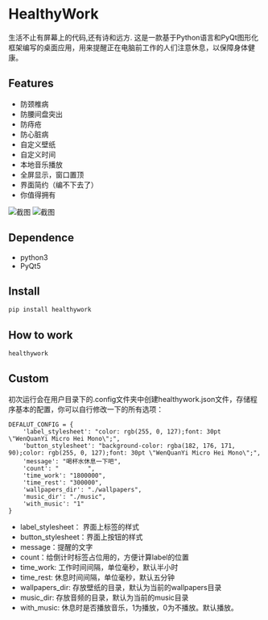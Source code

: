 # HealthyWork
生活不止有屏幕上的代码,还有诗和远方. 
这是一款基于Python语言和PyQt图形化框架编写的桌面应用，用来提醒正在电脑前工作的人们注意休息，以保障身体健康。

## Features
- 防颈椎病
- 防腰间盘突出
- 防痔疮
- 防心脏病
- 自定义壁纸
- 自定义时间
- 本地音乐播放
- 全屏显示，窗口置顶
- 界面简约（编不下去了）
- 你值得拥有

![截图](https://github.com/1zlab/HealthyWork/blob/master/Screenshot.png)
![截图](https://github.com/1zlab/HealthyWork/blob/master/Screenshot_2.png)
## Dependence
- python3
- PyQt5


## Install
```sh
pip install healthywork
```

## How to work
```sh
healthywork
```
## Custom

初次运行会在用户目录下的.config文件夹中创建healthywork.json文件，存储程序基本的配置，你可以自行修改一下的所有选项：


```pytho
DEFALUT_CONFIG = {
    'label_stylesheet': "color: rgb(255, 0, 127);font: 30pt \"WenQuanYi Micro Hei Mono\";",
    'button_stylesheet': "background-color: rgba(182, 176, 171, 90);color: rgb(255, 0, 127);font: 30pt \"WenQuanYi Micro Hei Mono\";",
    'message': "喝杯水休息一下吧",
    'count': "        ",
    'time_work': "1800000",
    'time_rest': "300000",
    'wallpapers_dir': "./wallpapers",
    'music_dir': "./music",
    'with_music': "1"
}
```

- label_stylesheet： 界面上标签的样式
- button_stylesheet：界面上按钮的样式
- message：提醒的文字
- count：给倒计时标签占位用的，方便计算label的位置
- time_work: 工作时间间隔，单位毫秒，默认半小时
- time_rest: 休息时间间隔，单位毫秒，默认五分钟
- wallpapers_dir: 存放壁纸的目录，默认为当前的wallpapers目录
- music_dir: 存放音频的目录，默认为当前的music目录
- with_music: 休息时是否播放音乐，1为播放，0为不播放。默认播放。